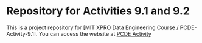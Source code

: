 # Repository for Activities 9.1 and 9.2
This is a project repository for [MIT XPRO Data Engineering Course / PCDE-Activity-9.1]. 
You can access the website at <a href= 'https://github.com/dr-alperkoc/PCDE-Activity-9.1.git'> PCDE Activity </a>
